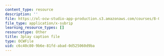 ```yaml
---
content_type: resource
description: ''
file: https://ol-ocw-studio-app-production.s3.amazonaws.com/courses/8-01sc-classical-mechanics-fall-2016/c6c40c809b6e81fdabad0d525060d9ba_gWLC3r6EHl0.srt
file_type: application/x-subrip
learning_resource_types: []
resourcetype: Other
title: 3play caption file
type: OCWFile
uid: c6c40c80-9b6e-81fd-abad-0d525060d9ba
---
```

